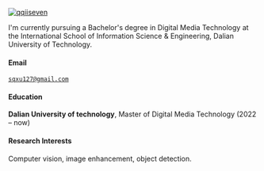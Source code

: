 [![qqiiseven](https://img.shields.io/badge/qqiiseven-github-blue?logo=github)](https://github.com/qqiiseven)

I'm currently pursuing a Bachelor's degree in Digital Media Technology at the International School of Information Science & Engineering, Dalian University of Technology.

#### Email  
<code>sqxu127@gmail.com</code>  

#### Education  
**Dalian University of technology**, Master of Digital Media Technology (2022 – now)  

#### Research Interests  
Computer vision, image enhancement, object detection.